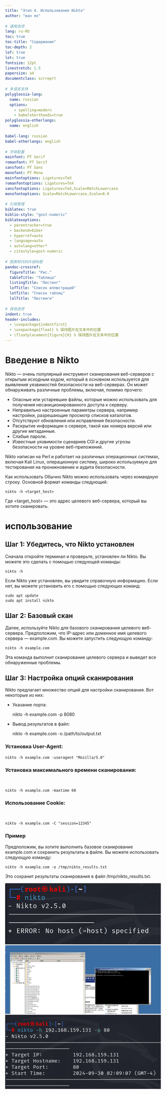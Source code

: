 ```yaml
---
title: "Этап 4. Использование Nikto"
author: "ван яо"

# 通用选项
lang: ru-RU
toc: true
toc-title: "Содержание"
toc-depth: 2
lof: true
lot: true
fontsize: 12pt
linestretch: 1.5
papersize: a4
documentclass: scrreprt

# 多语言支持
polyglossia-lang:
  name: russian
  options:
    - spelling=modern
    - babelshorthands=true
polyglossia-otherlangs:
  name: english

babel-lang: russian
babel-otherlangs: english

# 字体配置
mainfont: PT Serif
romanfont: PT Serif
sansfont: PT Sans
monofont: PT Mono
mainfontoptions: Ligatures=TeX
romanfontoptions: Ligatures=TeX
sansfontoptions: Ligatures=TeX,Scale=MatchLowercase
monofontoptions: Scale=MatchLowercase,Scale=0.9

# 引用管理
biblatex: true
biblio-style: "gost-numeric"
biblatexoptions:
  - parentracker=true
  - backend=biber
  - hyperref=auto
  - language=auto
  - autolang=other*
  - citestyle=gost-numeric

# 图表和代码片段标题
pandoc-crossref:
  figureTitle: "Рис."
  tableTitle: "Таблица"
  listingTitle: "Листинг"
  lofTitle: "Список иллюстраций"
  lotTitle: "Список таблиц"
  lolTitle: "Листинги"

# 其他选项
indent: true
header-includes:
  - \usepackage{indentfirst}
  - \usepackage{float} % 保持图片在文本中的位置
  - \floatplacement{figure}{H} % 保持图片在文本中的位置
---
```


# Введение в Nikto

Nikto — очень популярный инструмент сканирования веб-серверов с открытым исходным кодом, который в основном используется для выявления уязвимостей безопасности на веб-серверах. Он может обнаруживать различные проблемы, включая, помимо прочего:

- Опасные или устаревшие файлы, которые можно использовать для получения несанкционированного доступа к серверу.
- Неправильно настроенные параметры сервера, например настройки, разрешающие просмотр списков каталогов.
- Отсутствуют обновления или исправления безопасности.
- Раскрытие информации о сервере, такой как номера версий или другие метаданные.
- Слабые пароли.
- Известные уязвимости сценариев CGI и другие угрозы безопасности на уровне веб-приложений.

Nikto написан на Perl и работает на различных операционных системах, включая Kali Linux, операционную систему, широко используемую для тестирования на проникновение и аудита безопасности.

Как использовать
Обычно Nikto можно использовать через командную строку. Основной формат команды следующий:

    nikto -h <target_host>
Где <target_host> — это адрес целевого веб-сервера, который вы хотите сканировать.

# использованиe

## Шаг 1: Убедитесь, что Nikto установлен
Сначала откройте терминал и проверьте, установлен ли Nikto. Вы можете это сделать с помощью следующей команды:

    nikto -h
Если Nikto уже установлен, вы увидите справочную информацию. Если нет, вы можете установить его с помощью следующих команд:

    sudo apt update
    sudo apt install nikto

## Шаг 2: Базовый скан
Далее, используйте Nikto для базового сканирования целевого веб-сервера. Предположим, что IP-адрес или доменное имя целевого сервера — example.com. Вы можете запустить следующую команду:

    nikto -h example.com
Эта команда выполнит сканирование целевого сервера и выведет все обнаруженные проблемы.

## Шаг 3: Настройка опций сканирования
Nikto предлагает множество опций для настройки сканирования. Вот некоторые из них:
- Указание порта:

  
     nikto -h example.com -p 8080
- Вывод результатов в файл:


    nikto -h example.com -o /path/to/output.txt
### Установка User-Agent:


    nikto -h example.com -useragent "Mozilla/5.0"
### Установка максимального времени сканирования:

​    

    nikto -h example.com -maxtime 60
### Использование Cookie:

​    

    nikto -h example.com -C "session=12345"

### Пример
Предположим, вы хотите выполнить базовое сканирование example.com и сохранить результаты в файле. Вы можете использовать следующую команду:


    nikto -h example.com -o /tmp/nikto_results.txt
Это сохранит результаты сканирования в файл /tmp/nikto_results.txt.

![](https://github.com/wangyao200036/infosec/raw/main/work4_pic/1.png)
![](https://github.com/wangyao200036/infosec/raw/main/work4_pic/2.png)
![](https://github.com/wangyao200036/infosec/raw/main/work4_pic/3.png)